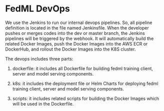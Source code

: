 # FedML DevOps

We use the Jenkins to run our internal devops pipelines. So, all pipeline definition is located in the file named Jenkinsfile. 
When the developer pushes or merges codes into the dev or master branch, the Jenkins pipelines will be triggered by the webhook.
It will automatically build the related Docker Images, push the Docker Images into the AWS ECR or DockerHub, and rollout the Docker Images into the K8S cluster. 

The devops includes three parts:
1. dockerfile: 
it includes all Dockerfile for building fedml training client, server and model serving components.

2. k8s: 
it includes the deployment file or Helm Charts for deploying fedml training client, server and model serving components.

4. scripts:
it includes related scripts for building the Docker Images which will be used in the Dockerfile.
